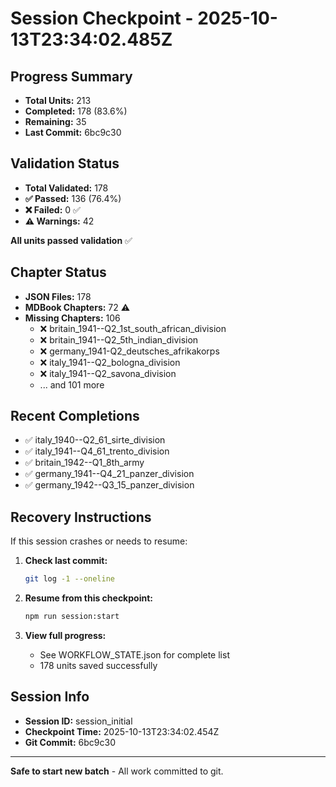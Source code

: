 # Session Checkpoint - 2025-10-13T23:34:02.485Z

## Progress Summary

- **Total Units:** 213
- **Completed:** 178 (83.6%)
- **Remaining:** 35
- **Last Commit:** 6bc9c30

## Validation Status

- **Total Validated:** 178
- **✅ Passed:** 136 (76.4%)
- **❌ Failed:** 0 ✅
- **⚠️ Warnings:** 42

**All units passed validation** ✅

## Chapter Status

- **JSON Files:** 178
- **MDBook Chapters:** 72 ⚠️
- **Missing Chapters:** 106
  - ❌ britain_1941--Q2_1st_south_african_division
  - ❌ britain_1941--Q2_5th_indian_division
  - ❌ germany_1941-Q2_deutsches_afrikakorps
  - ❌ italy_1941--Q2_bologna_division
  - ❌ italy_1941--Q2_savona_division
  - ... and 101 more

## Recent Completions

- ✅ italy_1940--Q2_61_sirte_division
- ✅ italy_1941--Q4_61_trento_division
- ✅ britain_1942--Q1_8th_army
- ✅ germany_1941--Q4_21_panzer_division
- ✅ germany_1942--Q3_15_panzer_division

## Recovery Instructions

If this session crashes or needs to resume:

1. **Check last commit:**
   ```bash
   git log -1 --oneline
   ```

2. **Resume from this checkpoint:**
   ```bash
   npm run session:start
   ```

3. **View full progress:**
   - See WORKFLOW_STATE.json for complete list
   - 178 units saved successfully

## Session Info

- **Session ID:** session_initial
- **Checkpoint Time:** 2025-10-13T23:34:02.454Z
- **Git Commit:** 6bc9c30

---

**Safe to start new batch** - All work committed to git.
